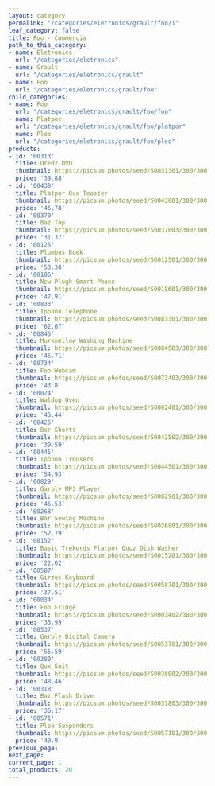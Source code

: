 ```yaml
---
layout: category
permalink: "/categories/eletronics/grault/foo/1"
leaf_category: false
title: Foo - Commercia
path_to_this_category:
- name: Eletronics
  url: "/categories/eletronics"
- name: Grault
  url: "/categories/eletronics/grault"
- name: Foo
  url: "/categories/eletronics/grault/foo"
child_categories:
- name: Foo
  url: "/categories/eletronics/grault/foo/foo"
- name: Platpor
  url: "/categories/eletronics/grault/foo/platpor"
- name: Ploo
  url: "/categories/eletronics/grault/foo/ploo"
products:
- id: '00313'
  title: Dredz DVD
  thumbnail: https://picsum.photos/seed/S0031301/300/300
  price: '39.88'
- id: '00438'
  title: Platpor Qux Toaster
  thumbnail: https://picsum.photos/seed/S0043801/300/300
  price: '46.78'
- id: '00370'
  title: Baz Top
  thumbnail: https://picsum.photos/seed/S0037003/300/300
  price: '31.37'
- id: '00125'
  title: Plumbus Book
  thumbnail: https://picsum.photos/seed/S0012501/300/300
  price: '53.38'
- id: '00186'
  title: New Plugh Smart Phone
  thumbnail: https://picsum.photos/seed/S0018601/300/300
  price: '47.91'
- id: '00833'
  title: Iponno Telephone
  thumbnail: https://picsum.photos/seed/S0083301/300/300
  price: '62.07'
- id: '00845'
  title: Murkmellow Washing Machine
  thumbnail: https://picsum.photos/seed/S0084503/300/300
  price: '45.71'
- id: '00734'
  title: Foo Webcam
  thumbnail: https://picsum.photos/seed/S0073403/300/300
  price: '43.8'
- id: '00024'
  title: Waldop Oven
  thumbnail: https://picsum.photos/seed/S0002401/300/300
  price: '45.44'
- id: '00425'
  title: Bar Shorts
  thumbnail: https://picsum.photos/seed/S0042502/300/300
  price: '39.59'
- id: '00445'
  title: Iponno Trousers
  thumbnail: https://picsum.photos/seed/S0044501/300/300
  price: '54.93'
- id: '00829'
  title: Garply MP3 Player
  thumbnail: https://picsum.photos/seed/S0082901/300/300
  price: '46.53'
- id: '00268'
  title: Bar Sewing Machine
  thumbnail: https://picsum.photos/seed/S0026801/300/300
  price: '52.79'
- id: '00152'
  title: Basic Trekords Platpor Quuz Dish Washer
  thumbnail: https://picsum.photos/seed/S0015201/300/300
  price: '22.62'
- id: '00587'
  title: Girzes Keyboard
  thumbnail: https://picsum.photos/seed/S0058701/300/300
  price: '37.51'
- id: '00034'
  title: Foo Fridge
  thumbnail: https://picsum.photos/seed/S0003402/300/300
  price: '33.99'
- id: '00537'
  title: Garply Digital Camera
  thumbnail: https://picsum.photos/seed/S0053701/300/300
  price: '55.59'
- id: '00380'
  title: Qux Suit
  thumbnail: https://picsum.photos/seed/S0038002/300/300
  price: '48.46'
- id: '00318'
  title: Baz Flash Drive
  thumbnail: https://picsum.photos/seed/S0031803/300/300
  price: '36.17'
- id: '00571'
  title: Ploo Suspenders
  thumbnail: https://picsum.photos/seed/S0057101/300/300
  price: '49.9'
previous_page: 
next_page: 
current_page: 1
total_products: 20
---
```

